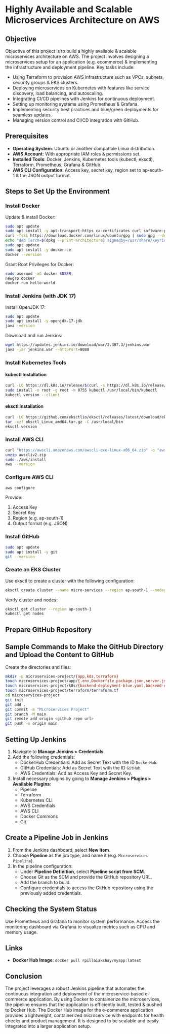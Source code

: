 
# Highly Available and Scalable Microservices Architecture on AWS

## Objective
Objective of this project is to build a highly available & scalable microservices architecture on AWS. The project involves designing a microservices setup for an application (e.g. ecommerce) & implementing the infrastructure and deployment pipeline. Key tasks include:
- Using Terraform to provision AWS infrastructure such as VPCs, subnets, security groups & EKS clusters.
- Deploying microservices on Kubernetes with features like service discovery, load balancing, and autoscaling.
- Integrating CI/CD pipelines with Jenkins for continuous deployment.
- Setting up monitoring systems using Prometheus & Grafana.
- Implementing security best practices and blue/green deployments for seamless updates.
- Managing version control and CI/CD integration with GitHub.

## Prerequisites
- **Operating System**: Ubuntu or another compatible Linux distribution.
- **AWS Account**: With appropriate IAM roles & permissions set.
- **Installed Tools**: Docker, Jenkins, Kubernetes tools (kubectl, eksctl), Terraform, Prometheus, Grafana & GitHub.
- **AWS CLI Configuration**: Access key, secret key, region set to ap-south-1 & the JSON output format.

## Steps to Set Up the Environment

### Install Docker
Update & install Docker:

```bash
sudo apt update
sudo apt install -y apt-transport-https ca-certificates curl software-properties-common
curl -fsSL https://download.docker.com/linux/ubuntu/gpg | sudo gpg --dearmor -o /usr/share/keyrings/docker-archive-keyring.gpg
echo "deb [arch=$(dpkg --print-architecture) signedby=/usr/share/keyrings/docker-archive-keyring.gpg] https://download.docker.com/linux/ubuntu $(lsb_release -cs) stable" | sudo tee /etc/apt/sources.list.d/docker.list > /dev/null
sudo apt update
sudo apt install -y docker-ce
docker --version
```

Grant Root Privileges for Docker:
```bash
sudo usermod -aG docker $USER
newgrp docker
docker run hello-world
```

### Install Jenkins (with JDK 17)
Install OpenJDK 17:
```bash
sudo apt update
sudo apt install -y openjdk-17-jdk
java -version
```

Download and run Jenkins:
```bash
wget https://updates.jenkins.io/download/war/2.387.3/jenkins.war
java -jar jenkins.war --httpPort=8080
```

### Install Kubernetes Tools

#### kubectl Installation
```bash
curl -LO https://dl.k8s.io/release/$(curl -s https://dl.k8s.io/release/stable.txt)/bin/linux/amd64/kubectl
sudo install -o root -g root -m 0755 kubectl /usr/local/bin/kubectl
kubectl version --client
```

#### eksctl Installation
```bash
curl -LO https://github.com/eksctlio/eksctl/releases/latest/download/eksctl_Linux_amd64.tar.gz
tar -xzf eksctl_Linux_amd64.tar.gz -C /usr/local/bin
eksctl version
```

### Install AWS CLI
```bash
curl "https://awscli.amazonaws.com/awscli-exe-linux-x86_64.zip" -o "awscliv2.zip"
unzip awscliv2.zip
sudo ./aws/install
aws --version
```

### Configure AWS CLI
```bash
aws configure
```

Provide:
1. Access Key
2. Secret Key
3. Region (e.g. ap-south-1)
4. Output format (e.g. JSON)

### Install GitHub
```bash
sudo apt update
sudo apt install -y git
git --version
```

### Create an EKS Cluster
Use eksctl to create a cluster with the following configuration:
```bash
eksctl create cluster --name micro-services --region ap-south-1 --nodegroup-name eks-nodes --nodes 3 --nodes-min 1 --nodes-max 4 --managed
```

Verify cluster and nodes:
```bash
eksctl get cluster --region ap-south-1
kubectl get nodes
```

## Prepare GitHub Repository

## Sample Commands to Make the GitHub Directory and Upload the Content to GitHub

Create the directories and files:
```bash
mkdir -p microservices-project/{app,k8s,terraform}
touch microservices-project/app/{.env,Dockerfile,package.json,server.js}
touch microservices-project/k8s/{backend-deployment-blue.yaml,backend-deployment-green.yaml,backend-service.yaml,hpa.yaml,ingress.yaml}
touch microservices-project/terraform/terraform.tf
cd microservices-project
git init
git add .
git commit -m "Microservices Project"
git branch -M main
git remote add origin <github repo url>
git push -u origin main
```

## Setting Up Jenkins

1. Navigate to **Manage Jenkins > Credentials**.
2. Add the following credentials:
   - DockerHub Credentials: Add as Secret Text with the ID `DockerHub`.
   - GitHub Credentials: Add as Secret Text with the ID `GitHub`.
   - AWS Credentials: Add as Access Key and Secret Key.
3. Install necessary plugins by going to **Manage Jenkins > Plugins > Available Plugins**:
   - Pipeline
   - Terraform
   - Kubernetes CLI
   - AWS Credentials
   - AWS CLI
   - Docker Commons
   - Git

## Create a Pipeline Job in Jenkins

1. From the Jenkins dashboard, select **New Item**.
2. Choose **Pipeline** as the job type, and name it (e.g. `Microservices Pipeline`).
3. In the pipeline configuration:
   - Under **Pipeline Definition**, select **Pipeline script from SCM**.
   - Choose Git as the SCM and provide the GitHub repository URL.
   - Add the branch to build.
   - Configure credentials to access the GitHub repository using the previously added credentials.
     

## Checking the System Status
Use Prometheus and Grafana to monitor system performance. Access the monitoring dashboard via Grafana to visualize metrics such as CPU and memory usage.

## Links
- **Docker Hub Image**: `docker pull rpillaiakshay/myapp:latest`

## Conclusion
The project leverages a robust Jenkins pipeline that automates the continuous integration and deployment of the microservice-based e-commerce application. By using Docker to containerize the microservices, the pipeline ensures that the application is efficiently built, tested & pushed to Docker Hub. The Docker Hub image for the e-commerce application provides a lightweight, containerized microservice with endpoints for health checks and product management. It is designed to be scalable and easily integrated into a larger application setup.

